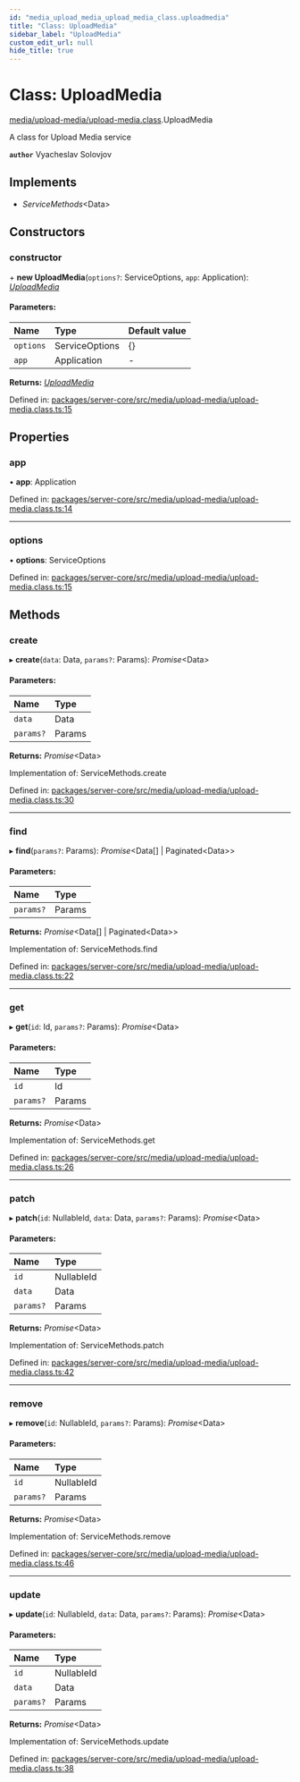 ```yaml
---
id: "media_upload_media_upload_media_class.uploadmedia"
title: "Class: UploadMedia"
sidebar_label: "UploadMedia"
custom_edit_url: null
hide_title: true
---
```


# Class: UploadMedia

[media/upload-media/upload-media.class](../modules/media_upload_media_upload_media_class.md).UploadMedia

A class for Upload Media service

**`author`** Vyacheslav Solovjov

## Implements

* *ServiceMethods*<Data\>

## Constructors

### constructor

\+ **new UploadMedia**(`options?`: ServiceOptions, `app`: Application): [*UploadMedia*](media_upload_media_upload_media_class.uploadmedia.md)

#### Parameters:

Name | Type | Default value |
:------ | :------ | :------ |
`options` | ServiceOptions | {} |
`app` | Application | - |

**Returns:** [*UploadMedia*](media_upload_media_upload_media_class.uploadmedia.md)

Defined in: [packages/server-core/src/media/upload-media/upload-media.class.ts:15](https://github.com/xr3ngine/xr3ngine/blob/77d12cea0/packages/server-core/src/media/upload-media/upload-media.class.ts#L15)

## Properties

### app

• **app**: Application

Defined in: [packages/server-core/src/media/upload-media/upload-media.class.ts:14](https://github.com/xr3ngine/xr3ngine/blob/77d12cea0/packages/server-core/src/media/upload-media/upload-media.class.ts#L14)

___

### options

• **options**: ServiceOptions

Defined in: [packages/server-core/src/media/upload-media/upload-media.class.ts:15](https://github.com/xr3ngine/xr3ngine/blob/77d12cea0/packages/server-core/src/media/upload-media/upload-media.class.ts#L15)

## Methods

### create

▸ **create**(`data`: Data, `params?`: Params): *Promise*<Data\>

#### Parameters:

Name | Type |
:------ | :------ |
`data` | Data |
`params?` | Params |

**Returns:** *Promise*<Data\>

Implementation of: ServiceMethods.create

Defined in: [packages/server-core/src/media/upload-media/upload-media.class.ts:30](https://github.com/xr3ngine/xr3ngine/blob/77d12cea0/packages/server-core/src/media/upload-media/upload-media.class.ts#L30)

___

### find

▸ **find**(`params?`: Params): *Promise*<Data[] \| Paginated<Data\>\>

#### Parameters:

Name | Type |
:------ | :------ |
`params?` | Params |

**Returns:** *Promise*<Data[] \| Paginated<Data\>\>

Implementation of: ServiceMethods.find

Defined in: [packages/server-core/src/media/upload-media/upload-media.class.ts:22](https://github.com/xr3ngine/xr3ngine/blob/77d12cea0/packages/server-core/src/media/upload-media/upload-media.class.ts#L22)

___

### get

▸ **get**(`id`: Id, `params?`: Params): *Promise*<Data\>

#### Parameters:

Name | Type |
:------ | :------ |
`id` | Id |
`params?` | Params |

**Returns:** *Promise*<Data\>

Implementation of: ServiceMethods.get

Defined in: [packages/server-core/src/media/upload-media/upload-media.class.ts:26](https://github.com/xr3ngine/xr3ngine/blob/77d12cea0/packages/server-core/src/media/upload-media/upload-media.class.ts#L26)

___

### patch

▸ **patch**(`id`: NullableId, `data`: Data, `params?`: Params): *Promise*<Data\>

#### Parameters:

Name | Type |
:------ | :------ |
`id` | NullableId |
`data` | Data |
`params?` | Params |

**Returns:** *Promise*<Data\>

Implementation of: ServiceMethods.patch

Defined in: [packages/server-core/src/media/upload-media/upload-media.class.ts:42](https://github.com/xr3ngine/xr3ngine/blob/77d12cea0/packages/server-core/src/media/upload-media/upload-media.class.ts#L42)

___

### remove

▸ **remove**(`id`: NullableId, `params?`: Params): *Promise*<Data\>

#### Parameters:

Name | Type |
:------ | :------ |
`id` | NullableId |
`params?` | Params |

**Returns:** *Promise*<Data\>

Implementation of: ServiceMethods.remove

Defined in: [packages/server-core/src/media/upload-media/upload-media.class.ts:46](https://github.com/xr3ngine/xr3ngine/blob/77d12cea0/packages/server-core/src/media/upload-media/upload-media.class.ts#L46)

___

### update

▸ **update**(`id`: NullableId, `data`: Data, `params?`: Params): *Promise*<Data\>

#### Parameters:

Name | Type |
:------ | :------ |
`id` | NullableId |
`data` | Data |
`params?` | Params |

**Returns:** *Promise*<Data\>

Implementation of: ServiceMethods.update

Defined in: [packages/server-core/src/media/upload-media/upload-media.class.ts:38](https://github.com/xr3ngine/xr3ngine/blob/77d12cea0/packages/server-core/src/media/upload-media/upload-media.class.ts#L38)
